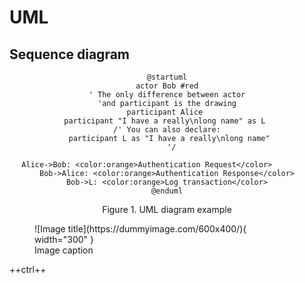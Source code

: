 # UML

## Sequence diagram

<div class="plantuml" align="center"  markdown>

```plantuml 
@startuml
actor Bob #red
' The only difference between actor
'and participant is the drawing
participant Alice 
participant "I have a really\nlong name" as L 
/' You can also declare:
   participant L as "I have a really\nlong name"  
  '/

Alice->Bob: <color:orange>Authentication Request</color>         
Bob->Alice: <color:orange>Authentication Response</color>
Bob->L: <color:orange>Log transaction</color>
@enduml
```
<figcaption>Figure 1. UML diagram example</figcaption>
</div>

<figure markdown>
  ![Image title](https://dummyimage.com/600x400/){ width="300" }
  <figcaption>Image caption</figcaption>
</figure>











++ctrl++






